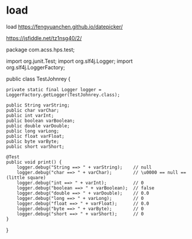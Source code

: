 # load
load
https://fengyuanchen.github.io/datepicker/


https://jsfiddle.net/tz1nsg40/2/

package com.acss.hps.test;

import org.junit.Test;
import org.slf4j.Logger;
import org.slf4j.LoggerFactory;

public class TestJohnrey {
	
	private static final Logger logger = LoggerFactory.getLogger(TestJohnrey.class);
	
	public String varString;
	public char varChar;
	public int varInt;
	public boolean varBoolean;
	public double varDouble;
	public long varLong;
	public float varFloat;
	public byte varByte;
	public short varShort;
	
	@Test
	public void print() {
		logger.debug("String ==> " + varString); 	// null
		logger.debug("char ==> " + varChar);		// \u0000 == null == (little square)
		logger.debug("int ==> " + varInt);			// 0
		logger.debug("boolean ==> " + varBoolean);	// false
		logger.debug("double ==> " + varDouble);	// 0.0
		logger.debug("long ==> " + varLong);		// 0
		logger.debug("float ==> " + varFloat);		// 0.0
		logger.debug("byte ==> " + varByte);		// 0
		logger.debug("short ==> " + varShort);		// 0
	}

}
